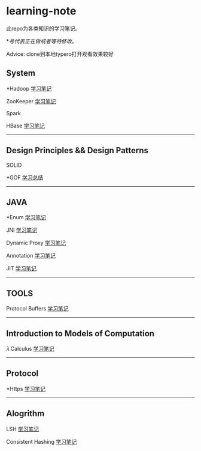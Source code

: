# learning-note
此repo为各类知识的学习笔记。

**号代表正在做或者等待修改。*

Advice: clone到本地typero打开观看效果较好

## System

*Hadoop [学习笔记](doc/hadoop-learning-roadmap.md)

ZooKeeper [学习笔记](doc/zookeeper.md)

Spark

HBase [学习笔记](./doc/hbase.md)



---

## Design Principles && Design Patterns

SOLID

*GOF [学习总结](doc/design-pattern-gof.md)



---

## JAVA 

*Enum [学习笔记](doc/java-enum.md)

JNI [学习笔记](doc/java-jni.md)

Dynamic Proxy [学习笔记](doc/java-daynamic-proxy.md)

Annotation [学习笔记](doc/java-annotation.md)

JIT [学习笔记](./doc/java-jit.md)



---

## TOOLS

Protocol Buffers [学习笔记](doc/tool-protocol-buffer.md)



---

## Introduction to Models of Computation

𝜆 Calculus [学习笔记](doc/lambda-calculus.md)



---

## Protocol

*Https [学习笔记](doc/https.md)

---



## Alogrithm

LSH [学习笔记](./doc/algorithm-lsh.md)

Consistent Hashing [学习笔记](./doc/algorithm-ch.md)